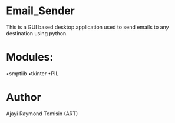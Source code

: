 # Email_Sender
 This is a GUI based desktop application used to send 
emails to any destination using python.

# Modules:
•smptlib
•tkinter
•PIL

# Author
 Ajayi Raymond Tomisin (ART)
